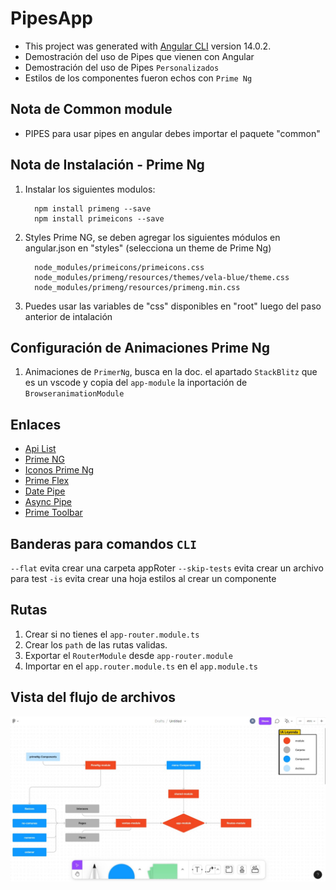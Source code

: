 # PipesApp

- This project was generated with [Angular CLI](https://github.com/angular/angular-cli) version 14.0.2.
- Demostración del uso de Pipes que vienen con Angular
- Demostración del uso de Pipes `Personalizados`
- Estilos de los componentes fueron echos con `Prime Ng`


## Nota de Common module

- PIPES para usar pipes en angular debes importar el paquete "common"

## Nota de Instalación - Prime Ng

1. Instalar los siguientes modulos:

         npm install primeng --save
         npm install primeicons --save

2. Styles Prime NG, se deben agregar los siguientes módulos en angular.json en "styles" (selecciona un theme de Prime Ng)

         node_modules/primeicons/primeicons.css
         node_modules/primeng/resources/themes/vela-blue/theme.css
         node_modules/primeng/resources/primeng.min.css

3. Puedes usar las variables de "css" disponibles en "root" luego del paso anterior de intalación

## Configuración de Animaciones Prime Ng
  
1. Animaciones de `PrimerNg`, busca en la doc. el apartado `StackBlitz` que es un vscode y copia del `app-module` la inportación de `BrowseranimationModule`

## Enlaces

- [Api List](https://angular.io/api?query=pipe)
- [Prime NG](https://www.primefaces.org/primeng/)
- [Iconos Prime Ng](https://www.primefaces.org/primeng/icons)
- [Prime Flex](https://www.primefaces.org/primeflex/setup)
- [Date Pipe](https://www.primefaces.org/primeng/card)
- [Async Pipe](https://angular.io/api/common/AsyncPipe)
- [Prime Toolbar](https://primefaces.org/primeng/toolbar)

## Banderas para comandos `CLI`

`--flat` evita crear una carpeta appRoter
`--skip-tests` evita crear un archivo para test
`-is` evita crear una hoja estilos al crear un componente

## Rutas

1. Crear si no tienes el `app-router.module.ts`
2. Crear los `path` de las rutas validas.
3. Exportar el `RouterModule` desde `app-router.module`
4. Importar en el `app.router.module.ts` en el `app.module.ts`

## Vista del flujo de archivos

![Vista de la estructura de archivos](./src/assets/pipes-flujo.jpeg)
